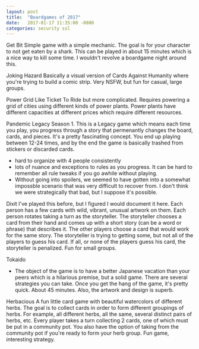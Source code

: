 ```yaml
---
layout: post
title:  "Boardgames of 2017"
date:   2017-01-17 11:35:00 -0800
categories: security ssl
---
```


Get Bit
Simple game with a simple mechanic. The goal is for your character to not get eaten by a shark. This can be played in about 15 minutes which is a nice way to kill some time. I wouldn't revolve a boardgame night around this.

Joking Hazard
Basically a visual version of Cards Against Humanity where you're trying to build a comic strip. Very NSFW, but fun for casual, large groups.

Power Grid
Like Ticket To Ride but more complicated. Requires powering a grid of cities using different kinds of power plants. Power plants have different capacities at different prices which require different resources.

Pandemic Legacy Season 1.
This is a Legacy game which means each time you play, you progress through a story that permenantly changes the board, cards, and pieces. It's a pretty fascinating concept. You end up playing between 12-24 times, and by the end the game is basically trashed from stickers or discarded cards.
- hard to organize with 4 people consistently
- lots of nuance and exceptions to rules as you progress. It can be hard to remember all rule tweaks if you go awhile without playing.
- Without going into spoilers, we seemed to have gotten into a somewhat impossble scenario that was very difficult to recover from. I don't think we were strategically that bad, but I suppose it's possible.

Dixit
I've played this before, but I figured I would document it here. Each person has a few cards with wild, vibrant, unusual artwork on them. Each person rotates taking a turn as the storyteller. The storyteller chooses a card from their hand and comes up with a short story (can be a word or phrase) that describes it. The other players choose a card that would work for the same story. The storyteller is trying to getting some, but not all of the players to guess his card. If all, or none of the players guess his card, the storyteller is penalized. Fun for small groups.

Tokaido
- The object of the game is to have a better Japanese vacation than your peers which is a hilarious premise, but a solid game. There are several strategies you can take. Once you get the hang of the game, it's pretty quick. About 45 minutes. Also, the artwork and design is superb. 

Herbacious
A fun little card game with beautiful watercolors of different herbs. The goal is to collect cards in order to form different groupings of herbs. For example, all different herbs, all the same, several distinct pairs of herbs, etc. Every player takes a turn collecting 2 cards, one of which must be put in a community pot. You also have the option of taking from the community pot if you're ready to form your herb group. Fun game, interesting strategy.